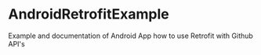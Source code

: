 # AndroidRetrofitExample
Example and documentation of Android App how to use Retrofit with Github API's
